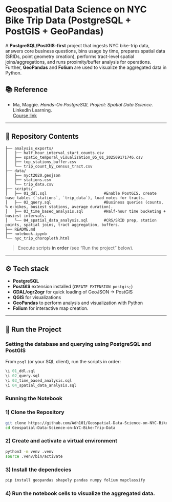 # Geospatial Data Science on NYC Bike Trip Data (PostgreSQL + PostGIS + GeoPandas)

A **PostgreSQL/PostGIS–first** project that ingests NYC bike-trip data, answers core business questions, bins usage by time, prepares spatial data (SRIDs, point geometry creation), performs tract-level spatial joins/aggregations, and runs proximity/buffer analysis for operations. Further, **GeoPandas** and **Folium** are used to visualize the aggregated data in Python.

## 📚 Reference

- Ma, Maggie. *Hands-On PostgreSQL Project: Spatial Data Science*. LinkedIn Learning.  
  [Course link](https://www.linkedin.com/learning/hands-on-postgresql-project-spatial-data-science)

---

## 📂 Repository Contents

```
├── analysis_exports/
│   ├── half_hour_interval_start_counts.csv
│   ├── spatio_temporal_visualization_05_01_202509171746.csv
│   ├── top_stations_buffer.csv
│   └── trip_count_by_census_tract.csv
├── data/
│   ├── nyct2020.geojson
│   ├── stations.csv
│   └── trip_data.csv
├── scripts/
│   ├── 01_ddl.sql                         #Enable PostGIS, create base tables (`stations`, `trip_data`), load notes for tracts. 
│   ├── 02_query.sql                       #Business queries (counts, % e-bikes, busiest stations, average duration).
│   ├── 03_time_based_analysis.sql         #Half-hour time bucketing + busiest intervals. 
│   └── 04_spatial_data_analysis.sql       #CRS/SRID prep, station points, spatial joins, tract aggregation, buffers.
├── README.md
├── notebook.ipynb
└── nyc_trip_choropleth.html
```


> Execute scripts **in order** (see “Run the project” below).

---

## ⚙️ Tech stack

- **PostgreSQL**  
- **PostGIS** extension installed (`CREATE EXTENSION postgis;`)  
- **GDAL/ogr2ogr** for quick loading of GeoJSON → PostGIS
- **QGIS** for visualizations
- **GeoPandas** to perform analysis and visualization with Python
- **Folium** for interactive map creation.

---

## 🚀 Run the Project

### Setting the database and querying using PostgreSQL and PostGIS

From `psql` (or your SQL client), run the scripts in order:

```sql
\i 01_ddl.sql
\i 02_query.sql
\i 03_time_based_analysis.sql
\i 04_spatial_data_analysis.sql
```

### Running the Notebook

### 1) Clone the Repository
```bash
git clone https://github.com/Adh101/Geospatial-Data-Science-on-NYC-Bike-Trip-Data.git
cd Geospatial-Data-Science-on-NYC-Bike-Trip-Data
```

### 2) Create and activate a virtual environment
```bash
python3 -m venv .venv
source .venv/bin/activate
```

### 3) Install the dependecies
```bash
pip install geopandas shapely pandas numpy folium mapclassify
```

### 4) Run the notebook cells to visualize the aggregated data.

